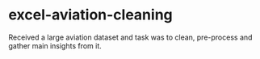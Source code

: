 # excel-aviation-cleaning
Received a large aviation dataset and task was to clean, pre-process and gather main insights from it.
